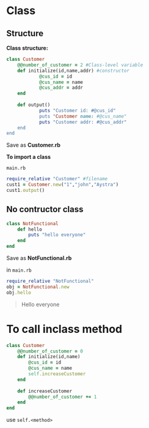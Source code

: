 # Class

## Structure

**Class structure:**

```ruby
class Customer
    @@number_of_customer = 2 #Class-level variable
    def initialize(id,name,addr) #constructor
            @cus_id = id
        	@cus_name = name
        	@cus_addr = addr
    end
    
    def output()
        	puts "Customer id: #@cus_id"
        	puts "Customer name: #@cus_name"
        	puts "Customer addr: #@cus_addr"
    end
end
```

Save as **Customer.rb**



**To import a class**

`main.rb`

```ruby
require_relative "Customer" #filename
cust1 = Customer.new("1","john","Aystra")
cust1.output()
```



## No contructor class

```ruby
class NotFunctional
    def hello
        puts "hello everyone"
    end
end
```

Save as **NotFunctional.rb**



in `main.rb`

```ruby
require_relative "NotFunctional"
obj = NotFunctional.new
obj.hello
```

> Hello everyone



# To call inclass method

```ruby
class Customer
    @@number_of_customer = 0
    def initialize(id,name)
        @cus_id = id
        @cus_name = name
        self.increaseCustomer
    end
    
    def increaseCustomer
        @@number_of_customer += 1
    end
end
```

use `self.<method>`